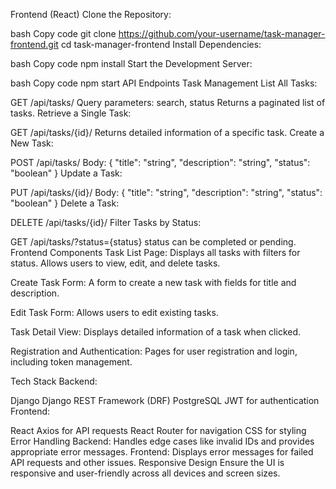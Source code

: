 Frontend (React)
Clone the Repository:

bash
Copy code
git clone https://github.com/your-username/task-manager-frontend.git
cd task-manager-frontend
Install Dependencies:

bash
Copy code
npm install
Start the Development Server:

bash
Copy code
npm start
API Endpoints
Task Management
List All Tasks:

GET /api/tasks/
Query parameters: search, status
Returns a paginated list of tasks.
Retrieve a Single Task:

GET /api/tasks/{id}/
Returns detailed information of a specific task.
Create a New Task:

POST /api/tasks/
Body: { "title": "string", "description": "string", "status": "boolean" }
Update a Task:

PUT /api/tasks/{id}/
Body: { "title": "string", "description": "string", "status": "boolean" }
Delete a Task:

DELETE /api/tasks/{id}/
Filter Tasks by Status:

GET /api/tasks/?status={status}
status can be completed or pending.
Frontend Components
Task List Page: Displays all tasks with filters for status. Allows users to view, edit, and delete tasks.

Create Task Form: A form to create a new task with fields for title and description.

Edit Task Form: Allows users to edit existing tasks.

Task Detail View: Displays detailed information of a task when clicked.

Registration and Authentication: Pages for user registration and login, including token management.

Tech Stack
Backend:

Django
Django REST Framework (DRF)
PostgreSQL
JWT for authentication
Frontend:

React
Axios for API requests
React Router for navigation
CSS for styling
Error Handling
Backend: Handles edge cases like invalid IDs and provides appropriate error messages.
Frontend: Displays error messages for failed API requests and other issues.
Responsive Design
Ensure the UI is responsive and user-friendly across all devices and screen sizes.

